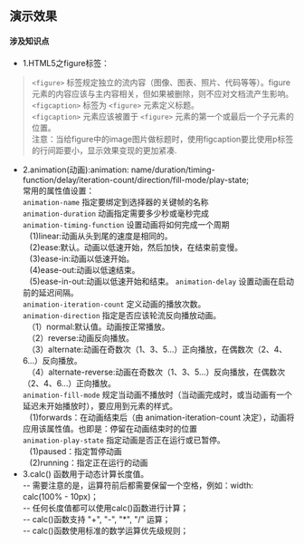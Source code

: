 ## 演示效果
#### 涉及知识点
- 1.HTML5之figure标签：
> `<figure>` 标签规定独立的流内容（图像、图表、照片、代码等等）。figure 元素的内容应该与主内容相关，但如果被删除，则不应对文档流产生影响。  
`<figcaption>` 标签为 `<figure>` 元素定义标题。  
`<figcaption>` 元素应该被置于 `<figure>` 元素的第一个或最后一个子元素的位置。  
注意：当给figure中的image图片做标题时，使用figcaption要比使用p标签的行间距要小，显示效果变现的更加紧凑.
- 2.animation(动画):animation: name/duration/timing-function/delay/iteration-count/direction/fill-mode/play-state;  
常用的属性值设置：  
`animation-name`	指定要绑定到选择器的关键帧的名称    
`animation-duration`	动画指定需要多少秒或毫秒完成  
`animation-timing-function`	设置动画将如何完成一个周期  
&nbsp;&nbsp; (1)linear:动画从头到尾的速度是相同的。  
&nbsp;&nbsp; (2)ease:默认。动画以低速开始，然后加快，在结束前变慢。	  
&nbsp;&nbsp; (3)ease-in:动画以低速开始。	  
&nbsp;&nbsp; (4)ease-out:动画以低速结束。	  
&nbsp;&nbsp; (5)ease-in-out:动画以低速开始和结束。
`animation-delay`	设置动画在启动前的延迟间隔。  
`animation-iteration-count`	定义动画的播放次数。  
`animation-direction`	指定是否应该轮流反向播放动画。  
&nbsp;&nbsp;（1）normal:默认值。动画按正常播放。  
&nbsp;&nbsp;（2）reverse:动画反向播放。    
&nbsp;&nbsp;（3）alternate:动画在奇数次（1、3、5...）正向播放，在偶数次（2、4、6...）反向播放。  
&nbsp;&nbsp;（4）alternate-reverse:动画在奇数次（1、3、5...）反向播放，在偶数次（2、4、6...）正向播放。   
`animation-fill-mode`	规定当动画不播放时（当动画完成时，或当动画有一个延迟未开始播放时），要应用到元素的样式。  
&nbsp;&nbsp; (1)forwards：在动画结束后（由 animation-iteration-count 决定），动画将应用该属性值。也即是：停留在动画结束时的位置  
`animation-play-state`	指定动画是否正在运行或已暂停。  
&nbsp;&nbsp; (1)paused：指定暂停动画  
&nbsp;&nbsp; (2)running：指定正在运行的动画
- 3.calc() 函数用于动态计算长度值。  
-- 需要注意的是，运算符前后都需要保留一个空格，例如：width: calc(100% - 10px)；  
-- 任何长度值都可以使用calc()函数进行计算；  
-- calc()函数支持 "+", "-", "*", "/" 运算；  
-- calc()函数使用标准的数学运算优先级规则；
